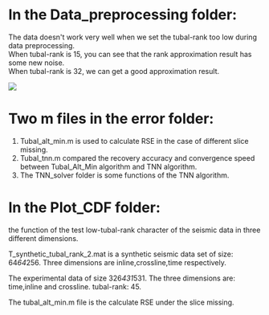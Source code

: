 In the Data_preprocessing folder: 
==
The data doesn't work very well when we set the tubal-rank too low during data preprocessing. <br>
When tubal-rank is 15, you can see that the rank approximation result has some new noise.  <br>
When tubal-rank is 32, we can get a good approximation result. <br>

![](https://github.com/hust512/Seismic_Sensory_Data_Analysis/blob/master/Data_preprocessing/原始数据与预处理数据的CDF图对比.png)

Two m files in the error folder:
==
1. Tubal_alt_min.m is used to calculate RSE in the case of different slice missing. <br>
2. Tubal_tnn.m compared the recovery accuracy and convergence speed between Tubal_Alt_Min algorithm and TNN algorithm. <br>
3. The TNN_solver folder is some functions of the TNN algorithm. <br>

In the Plot_CDF folder:
==
the function of the test low-tubal-rank character of the seismic data in three different dimensions. <br>



T_synthetic_tubal_rank_2.mat is a synthetic seismic data set of size: 64*64*256. Three dimensions are inline,crossline,time respectively. <br> 

The experimental data of size 326*431*531. The three dimensions are: time,inline and crossline. tubal-rank: 45. <br>

The tubal_alt_min.m file is the calculate RSE under the slice missing. <br>
